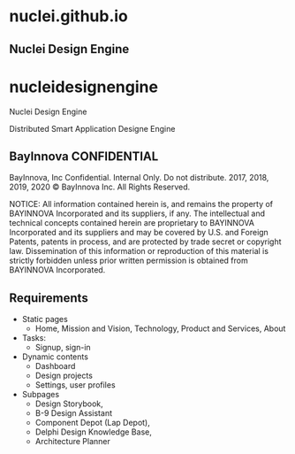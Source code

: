 # nuclei.github.io

## Nuclei Design Engine
# nucleidesignengine

Nuclei Design Engine

Distributed Smart Application Designe Engine

## BayInnova CONFIDENTIAL

BayInnova, Inc Confidential. Internal Only. Do not distribute.
2017, 2018, 2019, 2020 © BayInnova Inc. All Rights Reserved.

NOTICE: All information contained herein is, and remains
the property of BAYINNOVA Incorporated and its suppliers,
if any. The intellectual and technical concepts contained
herein are proprietary to BAYINNOVA Incorporated
and its suppliers and may be covered by U.S. and Foreign Patents,
patents in process, and are protected by trade secret or copyright law.
Dissemination of this information or reproduction of this material
is strictly forbidden unless prior written permission is obtained
from BAYINNOVA Incorporated.

## Requirements

- Static pages
  - Home, Mission and Vision, Technology, Product and Services, About
- Tasks:
  - Signup, sign-in
- Dynamic contents
  - Dashboard
  - Design projects
  - Settings, user profiles
- Subpages
  - Design Storybook,
  - B-9 Design Assistant
  - Component Depot (Lap Depot),
  - Delphi Design Knowledge Base,
  - Architecture Planner
